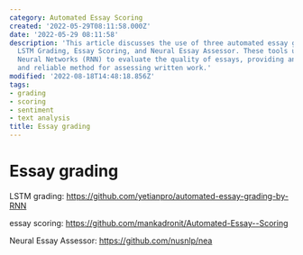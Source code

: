 ```yaml
---
category: Automated Essay Scoring
created: '2022-05-29T08:11:58.000Z'
date: '2022-05-29 08:11:58'
description: 'This article discusses the use of three automated essay grading tools:
  LSTM Grading, Essay Scoring, and Neural Essay Assessor. These tools utilize Recurrent
  Neural Networks (RNN) to evaluate the quality of essays, providing an efficient
  and reliable method for assessing written work.'
modified: '2022-08-18T14:48:18.856Z'
tags:
- grading
- scoring
- sentiment
- text analysis
title: Essay grading
---
```


# Essay grading

LSTM grading: 
https://github.com/yetianpro/automated-essay-grading-by-RNN

essay scoring:
https://github.com/mankadronit/Automated-Essay--Scoring

Neural Essay Assessor:
https://github.com/nusnlp/nea

